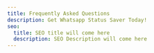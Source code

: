 ```yaml
---
title: Frequently Asked Questions
description: Get Whatsapp Status Saver Today!
seo:
  title: SEO title will come here
  description: SEO Description will come here
---
```


